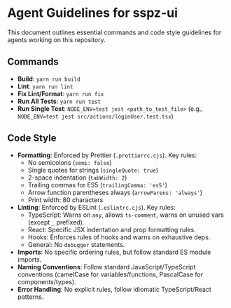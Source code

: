 # Agent Guidelines for sspz-ui

This document outlines essential commands and code style guidelines for agents working on this repository.

## Commands

- **Build**: `yarn run build`
- **Lint**: `yarn run lint`
- **Fix Lint/Format**: `yarn run fix`
- **Run All Tests**: `yarn run test`
- **Run Single Test**: `NODE_ENV=test jest <path_to_test_file>` (e.g., `NODE_ENV=test jest src/actions/loginUser.test.tsx`)

## Code Style

- **Formatting**: Enforced by Prettier (`.prettierrc.cjs`). Key rules:
  - No semicolons (`semi: false`)
  - Single quotes for strings (`singleQuote: true`)
  - 2-space indentation (`tabWidth: 2`)
  - Trailing commas for ES5 (`trailingComma: 'es5'`)
  - Arrow function parentheses always (`arrowParens: 'always'`)
  - Print width: 80 characters
- **Linting**: Enforced by ESLint (`.eslintrc.cjs`). Key rules:
  - TypeScript: Warns on `any`, allows `ts-comment`, warns on unused vars (except `_` prefixed).
  - React: Specific JSX indentation and prop formatting rules.
  - Hooks: Enforces rules of hooks and warns on exhaustive deps.
  - General: No `debugger` statements.
- **Imports**: No specific ordering rules, but follow standard ES module imports.
- **Naming Conventions**: Follow standard JavaScript/TypeScript conventions (camelCase for variables/functions, PascalCase for components/types).
- **Error Handling**: No explicit rules, follow idiomatic TypeScript/React patterns.
